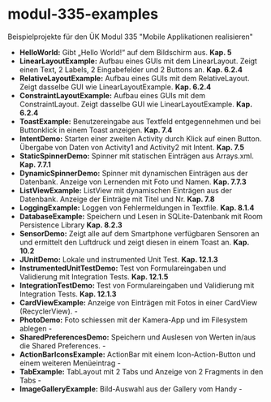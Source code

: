 # modul-335-examples
Beispielprojekte für den ÜK Modul 335 "Mobile Applikationen realisieren"


- <b>HelloWorld:</b> Gibt „Hello World!“ auf dem Bildschirm aus.	<b>Kap. 5 </b>
- <b>LinearLayoutExample:</b> Aufbau eines GUIs mit dem LinearLayout. Zeigt einen Text, 2 Labels, 2 Eingabefelder und 2 Buttons an.	<b>Kap. 6.2.4 </b>
- <b>RelativeLayoutExample:</b>	Aufbau eines GUIs mit dem RelativeLayout. Zeigt dasselbe GUI wie LinearLayoutExample.	<b>Kap. 6.2.4</b>
- <b>ConstraintLayoutExample:</b>	Aufbau eines GUIs mit dem ConstraintLayout. Zeigt dasselbe GUI wie LinearLayoutExample.	<b>Kap. 6.2.4</b>
- <b>ToastExample:</b>	Benutzereingabe aus Textfeld entgegennehmen und bei Buttonklick in einem Toast anzeigen.	<b>Kap. 7.4</b>
- <b>IntentDemo:</b>	Starten einer zweiten Activity durch Klick auf einen Button. Übergabe von Daten von Activity1 and Activity2 mit Intent.	<b>Kap. 7.5</b>
- <b>StaticSpinnerDemo:</b>	Spinner mit statischen Einträgen aus Arrays.xml.	<b>Kap. 7.7.1</b>
- <b>DynamicSpinnerDemo:</b>	Spinner mit dynamischen Einträgen aus der Datenbank. Anzeige von Lernenden mit Foto und Namen.	<b>Kap. 7.7.3</b>
- <b>ListViewExample:</b>	ListView mit dynamischen Einträgen aus der Datenbank. Anzeige der Einträge mit Titel und Nr.	<b>Kap. 7.8</b>
- <b>LoggingExample:</b>	Loggen von Fehlermeldungen in Textfile.	<b>Kap. 8.1.4</b>
- <b>DatabaseExample:</b>	Speichern und Lesen in SQLite-Datenbank mit Room Persistence Library	<b>Kap. 8.2.3</b>
- <b>SensorDemo:</b>	Zeigt alle auf dem Smartphone verfügbaren Sensoren an und ermittelt den Luftdruck und zeigt diesen in einem Toast an.	<b>Kap. 10.2</b>
- <b>JUnitDemo:</b>	Lokale und instrumented Unit Test.	<b>Kap. 12.1.3</b>
- <b>InstrumentedUnitTestDemo:</b> Test von Formulareingaben und Validierung mit Integration Tests. <b>Kap. 12.1.5</b>
- <b>IntegrationTestDemo: </b> Test von Formulareingaben und Validierung mit Integration Tests. <b>Kap. 12.1.3</b>
- <b>CardViewExample:</b> Anzeige von Einträgen mit Fotos in einer CardView (RecyclerView).	-	
- <b>PhotoDemo:</b>	Foto schiessen mit der Kamera-App und im Filesystem ablegen	-	
- <b>SharedPreferencesDemo:</b> Speichern und Auslesen von Werten in/aus die Shared Preferences.	-	
- <b>ActionBarIconsExample:</b> ActionBar mit einem Icon-Action-Button und einem weiteren Menüeintrag -
- <b>TabExample:</b> TabLayout mit 2 Tabs und Anzeige von 2 Fragments in den Tabs -
- <b>ImageGalleryExample:</b> Bild-Auswahl aus der Gallery vom Handy -  

